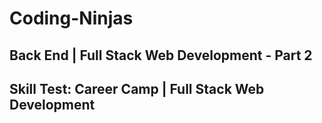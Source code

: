 # Coding-Ninjas

## Back End | Full Stack Web Development - Part 2

## Skill Test: Career Camp | Full Stack Web Development
